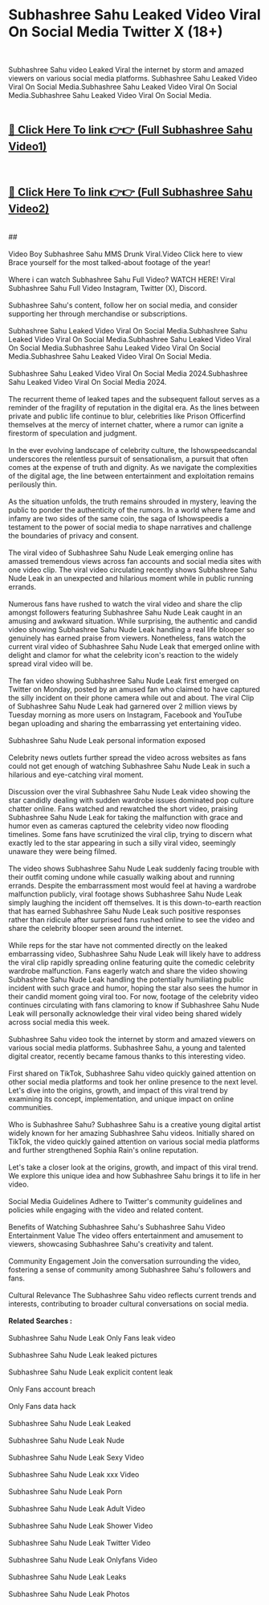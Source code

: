 # Subhashree Sahu Leaked Video Viral On Social Media Twitter X (18+) <br>
<br>

Subhashree Sahu video Leaked Viral the internet by storm and amazed viewers on various social media platforms. Subhashree Sahu Leaked Video Viral On Social Media.Subhashree Sahu Leaked Video Viral On Social Media.Subhashree Sahu Leaked Video Viral On Social Media.<br>
 <br>

##  <a href="https://play.trustnlinepharmacy.us?title=Full Subhashree_Sahu&ref=git">🔴 Click Here To link 👉👉 (Full Subhashree Sahu Video1)</a><br>
  <br>

##  <a href="https://play.trustnlinepharmacy.us?title=Full Subhashree_Sahu&ref=git">🔴 Click Here To link 👉👉 (Full Subhashree Sahu Video2)</a><br>
  <br>
  ##


  <br>

  <br>
Video Boy Subhashree Sahu MMS Drunk Viral.Video Click here to view Brace yourself for the most talked-about footage of the year!
<br><br>
Where i can watch Subhashree Sahu Full Video? WATCH HERE! Viral Subhashree Sahu Full Video Instagram, Twitter (X), Discord.
<br><br>
Subhashree Sahu's content, follow her on social media, and consider supporting her through merchandise or subscriptions.
<br><br>
Subhashree Sahu Leaked Video Viral On Social Media.Subhashree Sahu Leaked Video Viral On Social Media.Subhashree Sahu Leaked Video Viral On Social Media.Subhashree Sahu Leaked Video Viral On Social Media.Subhashree Sahu Leaked Video Viral On Social Media.
<br><br>
Subhashree Sahu Leaked Video Viral On Social Media 2024.Subhashree Sahu Leaked Video Viral On Social Media 2024.
<br><br>
The recurrent theme of leaked tapes and the subsequent fallout serves as a reminder of the fragility of reputation in the digital era. As the lines between private and public life continue to blur, celebrities like Prison Officerfind themselves at the mercy of internet chatter, where a rumor can ignite a firestorm of speculation and judgment.
<br><br>
In the ever evolving landscape of celebrity culture, the Ishowspeedscandal underscores the relentless pursuit of sensationalism, a pursuit that often comes at the expense of truth and dignity. As we navigate the complexities of the digital age, the line between entertainment and exploitation remains perilously thin.
<br><br>
As the situation unfolds, the truth remains shrouded in mystery, leaving the public to ponder the authenticity of the rumors. In a world where fame and infamy are two sides of the same coin, the saga of Ishowspeedis a testament to the power of social media to shape narratives and challenge the boundaries of privacy and consent.
<br><br>
The viral video of Subhashree Sahu Nude Leak emerging online has amassed tremendous views across fan accounts and social media sites with one video clip. The viral video circulating recently shows Subhashree Sahu Nude Leak in an unexpected and hilarious moment while in public running errands.
<br><br>
Numerous fans have rushed to watch the viral video and share the clip amongst followers featuring Subhashree Sahu Nude Leak caught in an amusing and awkward situation. While surprising, the authentic and candid video showing Subhashree Sahu Nude Leak handling a real life blooper so genuinely has earned praise from viewers. Nonetheless, fans watch the current viral video of Subhashree Sahu Nude Leak that emerged online with delight and clamor for what the celebrity icon's reaction to the widely spread viral video will be.
<br><br>
The fan video showing Subhashree Sahu Nude Leak first emerged on Twitter on Monday, posted by an amused fan who claimed to have captured the silly incident on their phone camera while out and about. The viral Clip of Subhashree Sahu Nude Leak had garnered over 2 million views by Tuesday morning as more users on Instagram, Facebook and YouTube began uploading and sharing the embarrassing yet entertaining video.
<br><br>
Subhashree Sahu Nude Leak personal information exposed
<br><br>
Celebrity news outlets further spread the video across websites as fans could not get enough of watching Subhashree Sahu Nude Leak in such a hilarious and eye-catching viral moment.
<br><br>
Discussion over the viral Subhashree Sahu Nude Leak video showing the star candidly dealing with sudden wardrobe issues dominated pop culture chatter online. Fans watched and rewatched the short video, praising Subhashree Sahu Nude Leak for taking the malfunction with grace and humor even as cameras captured the celebrity video now flooding timelines. Some fans have scrutinized the viral clip, trying to discern what exactly led to the star appearing in such a silly viral video, seemingly unaware they were being filmed.
<br><br>
The video shows Subhashree Sahu Nude Leak suddenly facing trouble with their outfit coming undone while casually walking about and running errands. Despite the embarrassment most would feel at having a wardrobe malfunction publicly, viral footage shows Subhashree Sahu Nude Leak simply laughing the incident off themselves. It is this down-to-earth reaction that has earned Subhashree Sahu Nude Leak such positive responses rather than ridicule after surprised fans rushed online to see the video and share the celebrity blooper seen around the internet.
<br><br>
While reps for the star have not commented directly on the leaked embarrassing video, Subhashree Sahu Nude Leak will likely have to address the viral clip rapidly spreading online featuring quite the comedic celebrity wardrobe malfunction. Fans eagerly watch and share the video showing Subhashree Sahu Nude Leak handling the potentially humiliating public incident with such grace and humor, hoping the star also sees the humor in their candid moment going viral too. For now, footage of the celebrity video continues circulating with fans clamoring to know if Subhashree Sahu Nude Leak will personally acknowledge their viral video being shared widely across social media this week.
<br><br>
Subhashree Sahu video took the internet by storm and amazed viewers on various social media platforms. Subhashree Sahu, a young and talented digital creator, recently became famous thanks to this interesting video.
<br><br>
First shared on TikTok, Subhashree Sahu video quickly gained attention on other social media platforms and took her online presence to the next level. Let's dive into the origins, growth, and impact of this viral trend by examining its concept, implementation, and unique impact on online communities.
<br><br>
Who is Subhashree Sahu? Subhashree Sahu is a creative young digital artist widely known for her amazing Subhashree Sahu videos. Initially shared on TikTok, the video quickly gained attention on various social media platforms and further strengthened Sophia Rain's online reputation.
<br><br>
Let's take a closer look at the origins, growth, and impact of this viral trend. We explore this unique idea and how Subhashree Sahu brings it to life in her video.
<br><br>
Social Media Guidelines Adhere to Twitter's community guidelines and policies while engaging with the video and related content.
<br><br>
Benefits of Watching Subhashree Sahu's Subhashree Sahu Video Entertainment Value The video offers entertainment and amusement to viewers, showcasing Subhashree Sahu's creativity and talent.
<br><br>
Community Engagement Join the conversation surrounding the video, fostering a sense of community among Subhashree Sahu's followers and fans.
<br><br>
Cultural Relevance The Subhashree Sahu video reflects current trends and interests, contributing to broader cultural conversations on social media.
<br><br>
<strong>Related Searches :</strong>
<br><br>
Subhashree Sahu Nude Leak Only Fans leak video
<br><br>
Subhashree Sahu Nude Leak leaked pictures
<br><br>
Subhashree Sahu Nude Leak explicit content leak
<br><br>
Only Fans account breach
<br><br>
Only Fans data hack
<br><br>
Subhashree Sahu Nude Leak Leaked
<br><br>
Subhashree Sahu Nude Leak Nude
<br><br>
Subhashree Sahu Nude Leak Sexy Video
<br><br>
Subhashree Sahu Nude Leak xxx Video
<br><br>
Subhashree Sahu Nude Leak Porn
<br><br>
Subhashree Sahu Nude Leak Adult Video
<br><br>
Subhashree Sahu Nude Leak Shower Video
<br><br>
Subhashree Sahu Nude Leak Twitter Video
<br><br>
Subhashree Sahu Nude Leak Onlyfans Video
<br><br>
Subhashree Sahu Nude Leak Leaks
<br><br>
Subhashree Sahu Nude Leak Photos